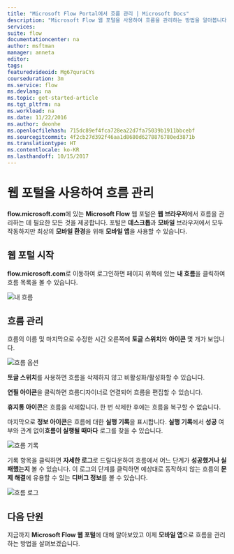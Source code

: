 ```yaml
---
title: "Microsoft Flow Portal에서 흐름 관리 | Microsoft Docs"
description: "Microsoft Flow 웹 포털을 사용하여 흐름을 관리하는 방법을 알아봅니다."
services: 
suite: flow
documentationcenter: na
author: msftman
manager: anneta
editor: 
tags: 
featuredvideoid: Mg67quraCYs
courseduration: 3m
ms.service: flow
ms.devlang: na
ms.topic: get-started-article
ms.tgt_pltfrm: na
ms.workload: na
ms.date: 11/22/2016
ms.author: deonhe
ms.openlocfilehash: 715dc89ef4fca728ea22d7fa75039b1911bbcebf
ms.sourcegitcommit: 4f2cb27d392f46aa1d8680d6278876780ed3871b
ms.translationtype: HT
ms.contentlocale: ko-KR
ms.lasthandoff: 10/15/2017
---
```

# <a name="manage-flows-with-the-web-portal"></a>웹 포털을 사용하여 흐름 관리
**flow.microsoft.com**에 있는 **Microsoft Flow**  웹 포털은 **웹 브라우저**에서 흐름을 관리하는 데 필요한 모든 것을 제공합니다.  포털은 **데스크톱**과 **모바일** 브라우저에서 모두 작동하지만 최상의 **모바일 환경**을 위해 **모바일 앱**을 사용할 수 있습니다.

## <a name="getting-to-the-web-portal"></a>웹 포털 시작
**flow.microsoft.com**로 이동하여 로그인하면 페이지 위쪽에 있는 **내 흐름**을 클릭하여 흐름 목록을 볼 수 있습니다.

![내 흐름](./media/learning-manage-portal/my-flows.png)

## <a name="managing-flows"></a>흐름 관리
흐름의 이름 및 마지막으로 수정한 시간 오른쪽에 **토글 스위치**와 **아이콘** 몇 개가 보입니다.

![흐름 옵션](./media/learning-manage-portal/flow-options.png)

**토글 스위치**를 사용하면 흐름을 삭제하지 않고 비활성화/활성화할 수 있습니다.

**연필 아이콘**을 클릭하면 흐름디자이너로 연결되어 흐름을 편집할 수 있습니다.

**휴지통 아이콘**은 흐름을 삭제합니다.  한 번 삭제한 후에는 흐름을 복구할 수 없습니다.

마지막으로 **정보 아이콘**은 흐름에 대한 **실행 기록**을 표시합니다.  **실행 기록**에서 **성공** 여부와 관계 없이**흐름이 실행될 때마다** 로그를 찾을 수 있습니다. 

![흐름 기록](./media/learning-manage-portal/flow-history.png)

기록 항목을 클릭하면 **자세한 로그**로 드릴다운하여 흐름에서 어느 단계가 **성공했거나 실패했는지** 볼 수 있습니다.  이 로그의 단계를 클릭하면 예상대로 동작하지 않는 흐름의 **문제 해결**에 유용할 수 있는 **디버그 정보**를 볼 수 있습니다.

![흐름 로그](./media/learning-manage-portal/flow-log.png)

## <a name="next-lesson"></a>다음 단원
지금까지 **Microsoft Flow 웹 포털**에 대해 알아보았고 이제 **모바일 앱**으로 흐름을 관리하는 방법을 살펴보겠습니다.


